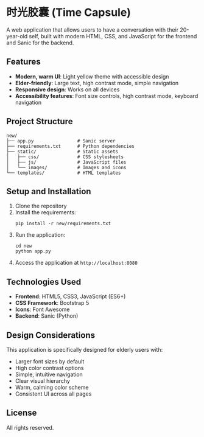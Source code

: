 # 时光胶囊 (Time Capsule)

A web application that allows users to have a conversation with their 20-year-old self, built with modern HTML, CSS, and JavaScript for the frontend and Sanic for the backend.

## Features

- **Modern, warm UI**: Light yellow theme with accessible design
- **Elder-friendly**: Large text, high contrast mode, simple navigation
- **Responsive design**: Works on all devices
- **Accessibility features**: Font size controls, high contrast mode, keyboard navigation

## Project Structure

```
new/
├── app.py                # Sanic server
├── requirements.txt      # Python dependencies
├── static/               # Static assets
│   ├── css/              # CSS stylesheets
│   ├── js/               # JavaScript files
│   └── images/           # Images and icons
└── templates/            # HTML templates
```

## Setup and Installation

1. Clone the repository
2. Install the requirements:
   ```
   pip install -r new/requirements.txt
   ```
3. Run the application:
   ```
   cd new
   python app.py
   ```
4. Access the application at `http://localhost:8080`

## Technologies Used

- **Frontend**: HTML5, CSS3, JavaScript (ES6+)
- **CSS Framework**: Bootstrap 5
- **Icons**: Font Awesome
- **Backend**: Sanic (Python)

## Design Considerations

This application is specifically designed for elderly users with:

- Larger font sizes by default
- High color contrast options
- Simple, intuitive navigation
- Clear visual hierarchy
- Warm, calming color scheme
- Consistent UI across all pages

## License

All rights reserved. 